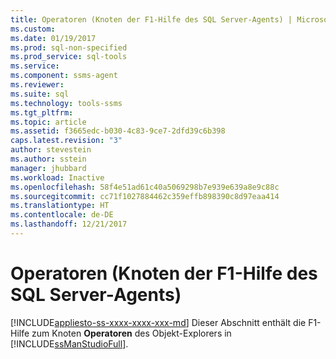 ```yaml
---
title: Operatoren (Knoten der F1-Hilfe des SQL Server-Agents) | Microsoft-Dokumentation
ms.custom: 
ms.date: 01/19/2017
ms.prod: sql-non-specified
ms.prod_service: sql-tools
ms.service: 
ms.component: ssms-agent
ms.reviewer: 
ms.suite: sql
ms.technology: tools-ssms
ms.tgt_pltfrm: 
ms.topic: article
ms.assetid: f3665edc-b030-4c83-9ce7-2dfd39c6b398
caps.latest.revision: "3"
author: stevestein
ms.author: sstein
manager: jhubbard
ms.workload: Inactive
ms.openlocfilehash: 58f4e51ad61c40a5069298b7e939e639a8e9c88c
ms.sourcegitcommit: cc71f1027884462c359effb898390c8d97eaa414
ms.translationtype: HT
ms.contentlocale: de-DE
ms.lasthandoff: 12/21/2017
---
```

# <a name="operators-node-sql-server-agent-f1-help"></a>Operatoren (Knoten der F1-Hilfe des SQL Server-Agents)
[!INCLUDE[appliesto-ss-xxxx-xxxx-xxx-md](../../includes/appliesto-ss-xxxx-xxxx-xxx-md.md)] Dieser Abschnitt enthält die F1-Hilfe zum Knoten **Operatoren** des Objekt-Explorers in [!INCLUDE[ssManStudioFull](../../includes/ssmanstudiofull_md.md)].  
  
